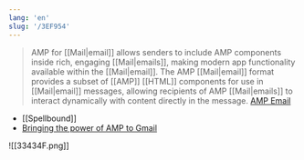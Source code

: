 ```yaml
---
lang: 'en'
slug: '/3EF954'
---
```


> AMP for [[Mail|email]] allows senders to include AMP components inside rich, engaging [[Mail|emails]], making modern app functionality available within the [[Mail|email]]. The AMP [[Mail|email]] format provides a subset of [[AMP]] [[HTML]] components for use in [[Mail|email]] messages, allowing recipients of AMP [[Mail|emails]] to interact dynamically with content directly in the message. [AMP Email](https://amp.dev/about/email)

- [[Spellbound]]
- [Bringing the power of AMP to Gmail](https://www.blog.google/products/g-suite/bringing-power-amp-gmail/)

![[33434F.png]]
